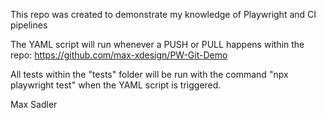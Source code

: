 This repo was created to demonstrate my knowledge of Playwright and CI pipelines

The YAML script will run whenever a PUSH or PULL happens within the repo:
https://github.com/max-xdesign/PW-Git-Demo

All tests within the "tests" folder will be run with the command "npx playwright test"
when the YAML script is triggered.

Max Sadler